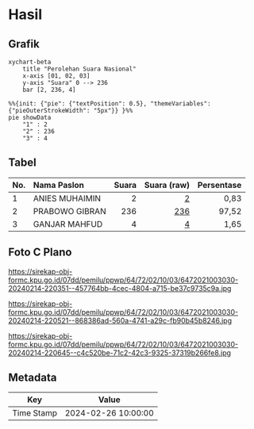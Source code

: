 # Hasil

## Grafik

```mermaid
xychart-beta
    title "Perolehan Suara Nasional"
    x-axis [01, 02, 03]
    y-axis "Suara" 0 --> 236
    bar [2, 236, 4]
```

```mermaid
%%{init: {"pie": {"textPosition": 0.5}, "themeVariables": {"pieOuterStrokeWidth": "5px"}} }%%
pie showData
    "1" : 2
    "2" : 236
    "3" : 4
```

## Tabel

| No. | Nama Paslon    | Suara | Suara (raw) | Persentase |
|:--- |:-------------- | -----:| -----------:| ----------:|
| 1   | ANIES MUHAIMIN | 2     | [2][p-1]    | 0,83       |
| 2   | PRABOWO GIBRAN | 236   | [236][p-2]  | 97,52      |
| 3   | GANJAR MAHFUD  | 4     | [4][p-3]    | 1,65       |


[p-1]: https://github.com/gigit-pemilu/pemilu-2024/blob/main/pilpres/hitung-suara/sub/64-kalimantan-timur/sub/72-kota-samarinda/sub/02-samarinda-seberang/sub/1003-mesjid/sub/030-tps/sub/paslon-1.txt
[p-2]: https://github.com/gigit-pemilu/pemilu-2024/blob/main/pilpres/hitung-suara/sub/64-kalimantan-timur/sub/72-kota-samarinda/sub/02-samarinda-seberang/sub/1003-mesjid/sub/030-tps/sub/paslon-2.txt
[p-3]: https://github.com/gigit-pemilu/pemilu-2024/blob/main/pilpres/hitung-suara/sub/64-kalimantan-timur/sub/72-kota-samarinda/sub/02-samarinda-seberang/sub/1003-mesjid/sub/030-tps/sub/paslon-3.txt

## Foto C Plano

https://sirekap-obj-formc.kpu.go.id/07dd/pemilu/ppwp/64/72/02/10/03/6472021003030-20240214-220351--457764bb-4cec-4804-a715-be37c9735c9a.jpg

https://sirekap-obj-formc.kpu.go.id/07dd/pemilu/ppwp/64/72/02/10/03/6472021003030-20240214-220521--868386ad-560a-4741-a29c-fb90b45b8246.jpg

https://sirekap-obj-formc.kpu.go.id/07dd/pemilu/ppwp/64/72/02/10/03/6472021003030-20240214-220645--c4c520be-71c2-42c3-9325-37319b266fe8.jpg


## Metadata

| Key        | Value               |
| ---------- | ------------------- |
| Time Stamp | 2024-02-26 10:00:00 |



